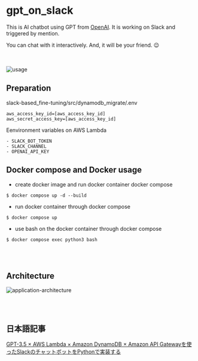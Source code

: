 # gpt_on_slack
This is AI chatbot using GPT from [OpenAI](https://openai.com/). It is working on Slack and triggered by mention.

You can chat with it interactively. And, it will be your friend. 😉

<br><br>
![usage](https://github.com/SoichiroSugimoto/slack-based_fine-tuning/blob/demo/demo.gif)

## Preparation
slack-based_fine-tuning/src/dynamodb_migrate/.env
```
aws_access_key_id=[aws_access_key_id]
aws_secret_access_key=[aws_access_key_id]
```

Eenvironment variables on AWS Lambda
```
- SLACK_BOT_TOKEN
- SLACK_CHANNEL
- OPENAI_API_KEY
```

## Docker compose and Docker usage
- create docker image and run docker container docker compose

`$ docker compose up -d --build`


- run docker container through docker compose

`$ docker compose up`


- use bash on the docker container through docker compose

`$ docker compose exec python3 bash`



<br><br>
## Architecture

![application-architecture](https://github.com/SoichiroSugimoto/slack-based_fine-tuning/blob/demo/architecture.png)


<br><br>
## 日本語記事
[GPT-3.5 × AWS Lambda × Amazon DynamoDB × Amazon API Gatewayを使ったSlackのチャットボットをPythonで実装する](https://qiita.com/nosandone/items/831336aba63bafc536e5)
